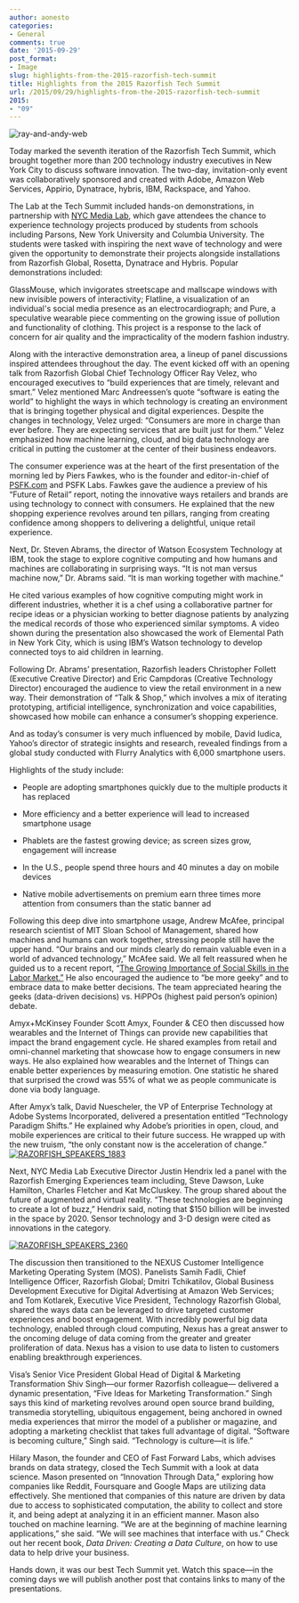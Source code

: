 ```yaml
---
author: aonesto
categories:
- General
comments: true
date: '2015-09-29'
post_format:
- Image
slug: highlights-from-the-2015-razorfish-tech-summit
title: Highlights from the 2015 Razorfish Tech Summit
url: /2015/09/29/highlights-from-the-2015-razorfish-tech-summit
2015:
- "09"
---
```







![ray-and-andy-web](/uploads/2015/09/ray-and-andy-web.jpg)


Today marked the seventh iteration of the Razorfish Tech Summit, which brought together more than 200 technology industry executives in New York City to discuss software innovation. The two-day, invitation-only event was collaboratively sponsored and created with Adobe, Amazon Web Services, Appirio, Dynatrace, hybris, IBM, Rackspace, and Yahoo.

The Lab at the Tech Summit included hands-on demonstrations, in partnership with [NYC Media Lab](http://www.nycmedialab.org/), which gave attendees the chance to experience technology projects produced by students from schools including Parsons, New York University and Columbia University. The students were tasked with inspiring the next wave of technology and were given the opportunity to demonstrate their projects alongside installations from Razorfish Global, Rosetta, Dynatrace and Hybris. Popular demonstrations included:

GlassMouse, which invigorates streetscape and mallscape windows with new invisible powers of interactivity; Flatline, a visualization of an individual's social media presence as an electrocardiograph; and Pure, a speculative wearable piece commenting on the growing issue of pollution and functionality of clothing. This project is a response to the lack of concern for air quality and the impracticality of the modern fashion industry.

Along with the interactive demonstration area, a lineup of panel discussions inspired attendees throughout the day. The event kicked off with an opening talk from Razorfish Global Chief Technology Officer Ray Velez, who encouraged executives to “build experiences that are timely, relevant and smart.” Velez mentioned Marc Andreessen’s quote “software is eating the world” to highlight the ways in which technology is creating an environment that is bringing together physical and digital experiences. Despite the changes in technology, Velez urged: “Consumers are more in charge than ever before. They are expecting services that are built just for them.” Velez emphasized how machine learning, cloud, and big data technology are critical in putting the customer at the center of their business endeavors.

The consumer experience was at the heart of the first presentation of the morning led by Piers Fawkes, who is the founder and editor-in-chief of [PSFK.com](http://www.psfk.com/) and PSFK Labs. Fawkes gave the audience a preview of his “Future of Retail” report, noting the innovative ways retailers and brands are using technology to connect with consumers. He explained that the new shopping experience revolves around ten pillars, ranging from creating confidence among shoppers to delivering a delightful, unique retail experience.

Next, Dr. Steven Abrams, the director of Watson Ecosystem Technology at IBM, took the stage to explore cognitive computing and how humans and machines are collaborating in surprising ways. “It is not man versus machine now,” Dr. Abrams said. “It is man working together with machine.”

He cited various examples of how cognitive computing might work in different industries, whether it is a chef using a collaborative partner for recipe ideas or a physician working to better diagnose patients by analyzing the medical records of those who experienced similar symptoms. A video shown during the presentation also showcased the work of Elemental Path in New York City, which is using IBM’s Watson technology to develop connected toys to aid children in learning.

Following Dr. Abrams’ presentation, Razorfish leaders Christopher Follett (Executive Creative Director) and Eric Campdoras (Creative Technology Director) encouraged the audience to view the retail environment in a new way. Their demonstration of “Talk & Shop,” which involves a mix of iterating prototyping, artificial intelligence, synchronization and voice capabilities, showcased how mobile can enhance a consumer’s shopping experience.

And as today’s consumer is very much influenced by mobile, David Iudica, Yahoo’s director of strategic insights and research, revealed findings from a global study conducted with Flurry Analytics with 6,000 smartphone users.

Highlights of the study include:



	
  * People are adopting smartphones quickly due to the multiple products it has replaced

	
  * More efficiency and a better experience will lead to increased smartphone usage

	
  * Phablets are the fastest growing device; as screen sizes grow, engagement will increase

	
  * In the U.S., people spend three hours and 40 minutes a day on mobile devices

	
  * Native mobile advertisements on premium earn three times more attention from consumers than the static banner ad


Following this deep dive into smartphone usage, Andrew McAfee, principal research scientist of MIT Sloan School of Management, shared how machines and humans can work together, stressing people still have the upper hand. “Our brains and our minds clearly do remain valuable even in a world of advanced technology,” McAfee said. We all felt reassured when he guided us to a recent report, “[The Growing Importance of Social Skills in the Labor Market.”](http://scholar.harvard.edu/files/ddeming/files/deming_socialskills_august2015.pdf/)
He also encouraged the audience to “be more geeky” and to embrace data to make better decisions. The team appreciated hearing the geeks (data-driven decisions) vs. HiPPOs (highest paid person’s opinion) debate.

Amyx+McKinsey Founder Scott Amyx, Founder & CEO then discussed how wearables and the Internet of Things can provide new capabilities that impact the brand engagement cycle. He shared examples from retail and omni-channel marketing that showcase how to engage consumers in new ways. He also explained how wearables and the Internet of Things can enable better experiences by measuring emotion. One statistic he shared that surprised the crowd was 55% of what we as people communicate is done via body language.

After Amyx’s talk, David Nuescheler, the VP of Enterprise Technology at Adobe Systems Incorporated, delivered a presentation entitled “Technology Paradigm Shifts.” He explained why Adobe’s priorities in open, cloud, and mobile experiences are critical to their future success. He wrapped up with the new truism, “the only constant now is the acceleration of change.”[
](/uploads/2015/09/RAZORFISH_SPEAKERS_00202.jpg) [![RAZORFISH_SPEAKERS_1883](/uploads/2015/09/RAZORFISH_SPEAKERS_1883.jpg)](/uploads/2015/09/RAZORFISH_SPEAKERS_1883.jpg)

Next, NYC Media Lab Executive Director Justin Hendrix led a panel with the Razorfish Emerging Experiences team including, Steve Dawson, Luke Hamilton, Charles Fletcher and Kat McCluskey. The group shared about the future of augmented and virtual reality. “These technologies are beginning to create a lot of buzz,” Hendrix said, noting that $150 billion will be invested in the space by 2020. Sensor technology and 3-D design were cited as innovations in the category.

[![RAZORFISH_SPEAKERS_2360](/uploads/2015/09/RAZORFISH_SPEAKERS_2360.jpg)](/uploads/2015/09/RAZORFISH_SPEAKERS_2360.jpg)

The discussion then transitioned to the NEXUS Customer Intelligence Marketing Operating System (MOS). Panelists Samih Fadli, Chief Intelligence Officer, Razorfish Global; Dmitri Tchikatilov, Global Business Development Executive for Digital Advertising at Amazon Web Services; and Tom Kotlarek, Executive Vice President, Technology Razorfish Global, shared the ways data can be leveraged to drive targeted customer experiences and boost engagement. With incredibly powerful big data technology, enabled through cloud computing, Nexus has a great answer to the oncoming deluge of data coming from the greater and greater proliferation of data. Nexus has a vision to use data to listen to customers enabling breakthrough experiences.

Visa’s Senior Vice President Global Head of Digital & Marketing Transformation Shiv Singh—our former Razorfish colleague— delivered a dynamic presentation, “Five Ideas for Marketing Transformation.” Singh says this kind of marketing revolves around open source brand building, transmedia storytelling, ubiquitous engagement, being anchored in owned media experiences that mirror the model of a publisher or magazine, and adopting a marketing checklist that takes full advantage of digital. “Software is becoming culture,” Singh said. “Technology is culture—it is life.”

Hilary Mason, the founder and CEO of Fast Forward Labs, which advises brands on data strategy, closed the Tech Summit with a look at data science. Mason presented on “Innovation Through Data,” exploring how companies like Reddit, Foursquare and Google Maps are utilizing data effectively. She mentioned that companies of this nature are driven by data due to access to sophisticated computation, the ability to collect and store it, and being adept at analyzing it in an efficient manner. Mason also touched on machine learning. “We are at the beginning of machine learning applications,” she said. “We will see machines that interface with us.” Check out her recent book, _Data Driven: Creating a Data Culture_, on how to use data to help drive your business.

Hands down, it was our best Tech Summit yet. Watch this space—in the coming days we will publish another post that contains links to many of the presentations.



